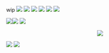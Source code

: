 wip
![](https://github.com/user-attachments/assets/2c6dd97e-ab9d-4ede-a45c-bce13a364608)
![](https://github.com/user-attachments/assets/5f0be952-d161-49e2-9884-5c3ed1f78a51) ![](https://github.com/user-attachments/assets/d5654fac-2688-43e2-9733-7105940038cf) ![](https://github.com/user-attachments/assets/87b41ab2-7747-4281-8714-052452c47460) ![](https://github.com/user-attachments/assets/00ab3eb0-dd26-4a68-b594-7dfb13f92c0a) ![](https://github.com/user-attachments/assets/79ae2abf-ad62-46ff-bfd7-dc3a544b5a90)

![](https://github.com/user-attachments/assets/5ec8c6fc-2c94-4a0c-b8a4-aa45cae19932)![](https://github.com/user-attachments/assets/d605b816-6a40-423b-88ed-31a2e032cb7c) ![](https://github.com/user-attachments/assets/0cde3c85-849e-4141-9476-926c803c548a)

<p align="center"><img src="https://github.com/user-attachments/assets/a041ba4f-ae5c-477b-b807-126e58bbd244" /></p>

![](https://github.com/user-attachments/assets/4572d403-357f-49e3-bc3b-75feffbbb28b)
![](https://github.com/user-attachments/assets/50ee70aa-1de2-482e-bea3-f2b708844a12)
